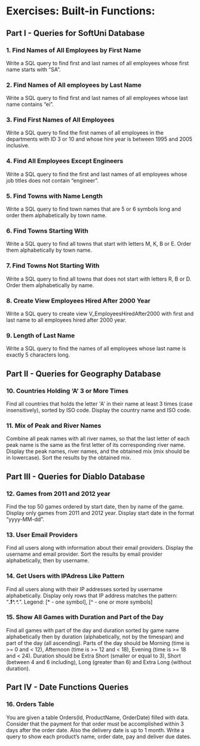 # Exercises: Built-in Functions:

## Part I - Queries for SoftUni Database  

### 1. Find Names of All Employees by First Name
Write a SQL query to find first and last names of all employees whose first name starts with “SA”.

### 2. Find Names of All employees by Last Name
Write a SQL query to find first and last names of all employees whose last name contains “ei”.

### 3. Find First Names of All Employees
Write a SQL query to find the first names of all employees in the departments with ID 3 or 10 and whose hire year is between 1995 and 2005 inclusive.

### 4. Find All Employees Except Engineers
Write a SQL query to find the first and last names of all employees whose job titles does not contain “engineer”.

### 5. Find Towns with Name Length
Write a SQL query to find town names that are 5 or 6 symbols long and order them alphabetically by town name.

### 6. Find Towns Starting With
Write a SQL query to find all towns that start with letters M, K, B or E. Order them alphabetically by town name.

### 7. Find Towns Not Starting With
Write a SQL query to find all towns that does not start with letters R, B or D. Order them alphabetically by name.

### 8. Create View Employees Hired After 2000 Year
Write a SQL query to create view V_EmployeesHiredAfter2000 with first and last name to all employees hired after 2000 year.

### 9. Length of Last Name
Write a SQL query to find the names of all employees whose last name is exactly 5 characters long.

## Part II - Queries for Geography Database  

### 10. Countries Holding ‘A’ 3 or More Times
Find all countries that holds the letter 'A' in their name at least 3 times (case insensitively), sorted by ISO code. Display the country name and ISO code.

### 11. Mix of Peak and River Names
Combine all peak names with all river names, so that the last letter of each peak name is the same as the first letter of its corresponding river name. Display the peak names, river names, and the obtained mix (mix should be in lowercase). Sort the results by the obtained mix.

## Part III - Queries for Diablo Database 

### 12. Games from 2011 and 2012 year
Find the top 50 games ordered by start date, then by name of the game. Display only games from 2011 and 2012 year. Display start date in the format “yyyy-MM-dd”.

### 13. User Email Providers
Find all users along with information about their email providers. Display the username and email provider. Sort the results by email provider alphabetically, then by username.

### 14. Get Users with IPAdress Like Pattern
Find all users along with their IP addresses sorted by username alphabetically. Display only rows that IP address matches the pattern: “***.1^.^.***”. 
Legend: [* - one symbol], [^ - one or more symbols]  

### 15. Show All Games with Duration and Part of the Day
Find all games with part of the day and duration sorted by game name alphabetically then by duration (alphabetically, not by the timespan) and part of the day (all ascending). Parts of the day should be Morning (time is >= 0 and < 12), Afternoon (time is >= 12 and < 18), Evening (time is >= 18 and < 24). Duration should be Extra Short (smaller or equal to 3), Short (between 4 and 6 including), Long (greater than 6) and Extra Long (without duration).

## Part IV - Date Functions Queries

### 16. Orders Table
You are given a table Orders(Id, ProductName, OrderDate) filled with data. Consider that the payment for that order must be accomplished within 3 days after the order date. Also the delivery date is up to 1 month. Write a query to show each product’s name, order date, pay and deliver due dates. 